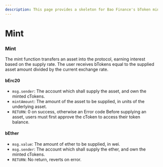 ```yaml
---
description: This page provides a skeleton for Bao Finance's bToken minting function. WIP
---
```


# Mint

### Mint

The mint function transfers an asset into the protocol, earning interest based on the supply rate. The user receives bTokens equal to the supplied asset amount divided by the current exchange rate.

#### bErc20

* `msg.sender`: The account which shall supply the asset, and own the minted cTokens.
* `mintAmount`: The amount of the asset to be supplied, in units of the underlying asset.
* `RETURN`: 0 on success, otherwise an Error code Before supplying an asset, users must first approve the cToken to access their token balance.

#### bEther

* `msg.value`: The amount of ether to be supplied, in wei.
* `msg.sender`: The account which shall supply the ether, and own the minted cTokens.
* `RETURN`: No return, reverts on error.

####
